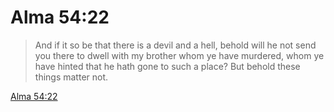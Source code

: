 # Alma 54:22

> And if it so be that there is a devil and a hell, behold will he not send you there to dwell with my brother whom ye have murdered, whom ye have hinted that he hath gone to such a place? But behold these things matter not.

[Alma 54:22](https://www.churchofjesuschrist.org/study/scriptures/bofm/alma/54?lang=eng&id=p22#p22)



